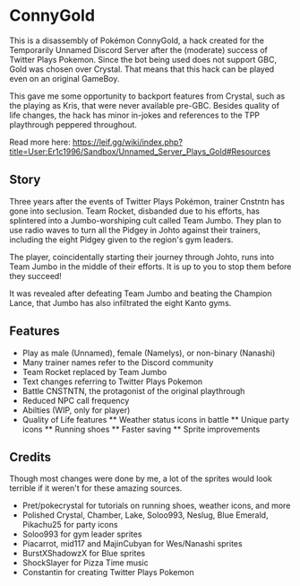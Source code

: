 # ConnyGold

This is a disassembly of Pokémon ConnyGold, a hack created for the Temporarily Unnamed Discord Server after the (moderate) success of Twitter Plays Pokemon. Since the bot being used does not support GBC, Gold was chosen over Crystal. That means that this hack can be played even on an original GameBoy.

This gave me some opportunity to backport features from Crystal, such as the playing as Kris, that were never available pre-GBC. Besides quality of life changes, the hack has minor in-jokes and references to the 
TPP playthrough peppered throughout. 

Read more here: https://leif.gg/wiki/index.php?title=User:Er1c1996/Sandbox/Unnamed_Server_Plays_Gold#Resources

## Story
Three years after the events of Twitter Plays Pokémon, trainer Cnstntn has gone into seclusion. Team Rocket, disbanded due to his efforts, has splintered into a Jumbo-worshiping cult called Team Jumbo. They plan to use radio waves to turn all the Pidgey in Johto against their trainers, including the eight Pidgey given to the region's gym leaders.

The player, coincidentally starting their journey through Johto, runs into Team Jumbo in the middle of their efforts. It is up to you to stop them before they succeed!

It was revealed after defeating Team Jumbo and beating the Champion Lance, that Jumbo has also infiltrated the eight Kanto gyms. 

##  Features
* Play as male (Unnamed), female (Namelys), or non-binary (Nanashi)
* Many trainer names refer to the Discord community
* Team Rocket replaced by Team Jumbo
* Text changes referring to Twitter Plays Pokemon
* Battle CNSTNTN, the protagonist of the original playthrough
* Reduced NPC call frequency
* Abilties (WIP, only for player)
* Quality of Life features
** Weather status icons in battle
** Unique party icons
** Running shoes
** Faster saving
** Sprite improvements

## Credits
Though most changes were done by me, a lot of the sprites would look terrible if it weren't for these amazing sources.

* Pret/pokecrystal for tutorials on running shoes, weather icons, and more
* Polished Crystal, Chamber, Lake, Soloo993, Neslug, Blue Emerald, Pikachu25 for party icons
* Soloo993 for gym leader sprites
* Piacarrot, mid117 and MajinCubyan for Wes/Nanashi sprites
* BurstXShadowzX for Blue sprites
* ShockSlayer for Pizza Time music
* Constantin for creating Twitter Plays Pokemon